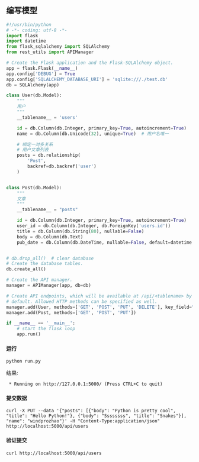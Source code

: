 ## 编写模型

```python
#!/usr/bin/python
# -*- coding: utf-8 -*-
import flask
import datetime
from flask_sqlalchemy import SQLAlchemy
from rest_utils import APIManager

# Create the Flask application and the Flask-SQLAlchemy object.
app = flask.Flask(__name__)
app.config['DEBUG'] = True
app.config['SQLALCHEMY_DATABASE_URI'] = 'sqlite:///./test.db'
db = SQLAlchemy(app)

class User(db.Model):
    """
    用户
    """
    __tablename__ = 'users'

    id = db.Column(db.Integer, primary_key=True, autoincrement=True)
    name = db.Column(db.Unicode(32), unique=True)  # 用户名唯一

    # 绑定一对多关系
    # 用户文章列表
    posts = db.relationship(
        'Post',
        backref=db.backref('user')
    )


class Post(db.Model):
    """
    文章
    """
    __tablename__ = "posts"

    id = db.Column(db.Integer, primary_key=True, autoincrement=True)
    user_id = db.Column(db.Integer, db.ForeignKey('users.id'))
    title = db.Column(db.String(80), nullable=False)
    body = db.Column(db.Text)
    pub_date = db.Column(db.DateTime, nullable=False, default=datetime.datetime.now)


# db.drop_all()  # clear database
# Create the database tables.
db.create_all()

# Create the API manager.
manager = APIManager(app, db=db)

# Create API endpoints, which will be available at /api/<tablename> by
# default. Allowed HTTP methods can be specified as well.
manager.add(User, methods=['GET', 'POST', 'PUT', 'DELETE'], key_field="name")
manager.add(Post, methods=['GET', 'POST', 'PUT'])

if __name__ == '__main__':
    # start the flask loop
    app.run()
```

#### 运行

    python run.py

结果:

     * Running on http://127.0.0.1:5000/ (Press CTRL+C to quit)

#### 提交数据

    curl -X PUT --data '{"posts": [{"body": "Python is pretty cool", "title": "Hello Python!"}, {"body": "Ssssssss", "title": "Snakes"}], "name": "windprozhao"}' -H "Content-Type:application/json" http://localhost:5000/api/users

#### 验证提交

    curl http://localhost:5000/api/users
